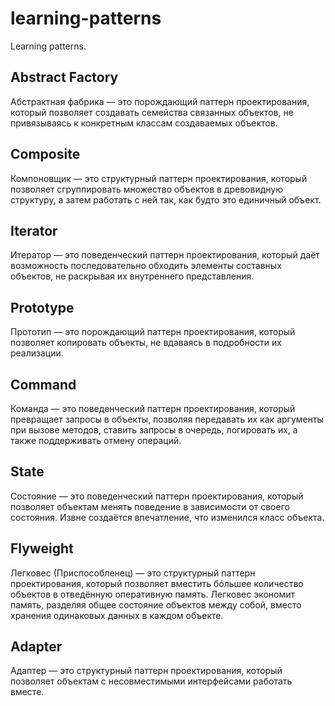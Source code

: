 # learning-patterns
Learning patterns.

## Abstract Factory
Абстрактная фабрика — это порождающий паттерн проектирования, 
который позволяет создавать семейства связанных объектов, 
не привязываясь к конкретным классам создаваемых объектов.

## Composite
Компоновщик — это структурный паттерн проектирования, 
который позволяет сгруппировать множество объектов в древовидную структуру, 
а затем работать с ней так, как будто это единичный объект.

## Iterator
Итератор — это поведенческий паттерн проектирования, который даёт 
возможность последовательно обходить элементы составных объектов, не 
раскрывая их внутреннего представления.

## Prototype
Прототип — это порождающий паттерн проектирования, который позволяет 
копировать объекты, не вдаваясь в подробности их реализации.

## Command
Команда — это поведенческий паттерн проектирования, который превращает 
запросы в объекты, позволяя передавать их как аргументы при вызове методов, 
ставить запросы в очередь, логировать их, а также поддерживать отмену операций.

## State
Состояние — это поведенческий паттерн проектирования, который позволяет объектам 
менять поведение в зависимости от своего состояния. Извне создаётся впечатление, 
что изменился класс объекта.

## Flyweight
Легковес (Приспособленец) — это структурный паттерн проектирования, который 
позволяет вместить бóльшее количество объектов в отведённую оперативную память.
Легковес экономит память, разделяя общее состояние объектов между собой, вместо 
хранения одинаковых данных в каждом объекте.

## Adapter
Адаптер — это структурный паттерн проектирования, который позволяет объектам с 
несовместимыми интерфейсами работать вместе.
